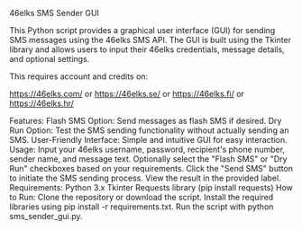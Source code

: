 46elks SMS Sender GUI

This Python script provides a graphical user interface (GUI) for sending SMS messages using the 46elks SMS API. 
The GUI is built using the Tkinter library and allows users to input their 46elks credentials, message details, and optional settings.

This requires account and credits on:

https://46elks.com/
or
https://46elks.se/
or
https://46elks.fi/
or
https://46elks.hr/


Features:
Flash SMS Option: Send messages as flash SMS if desired.
Dry Run Option: Test the SMS sending functionality without actually sending an SMS.
User-Friendly Interface: Simple and intuitive GUI for easy interaction.
Usage:
Input your 46elks username, password, recipient's phone number, sender name, and message text.
Optionally select the "Flash SMS" or "Dry Run" checkboxes based on your requirements.
Click the "Send SMS" button to initiate the SMS sending process.
View the result in the provided label.
Requirements:
Python 3.x
Tkinter
Requests library (pip install requests)
How to Run:
Clone the repository or download the script.
Install the required libraries using pip install -r requirements.txt.
Run the script with python sms_sender_gui.py.
